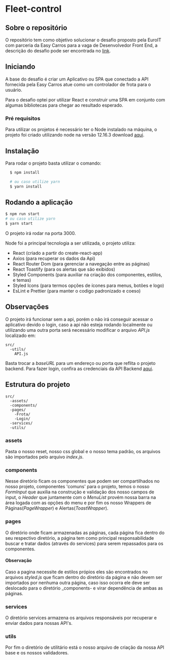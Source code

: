 # Fleet-control

## Sobre o repositório

O repositório tem como objetivo solucionar o desafio proposto pela EuroIT com parceria da Easy Carros para a vaga de Desenvolvedor Front End, a descrição do desafio pode ser encontrada no [link](https://bitbucket.org/easycarros/frontend-challenge/).

## Iniciando

A base do desafio é criar um Aplicativo ou SPA que conectado a API fornecida pela Easy Carros atue como um controlador de frota para o usuário.

Para o desafio optei por utilizar React e construir uma SPA em conjunto com algumas bibliotecas para chegar ao resultado esperado.

### Pré requisitos

Para utilizar os projetos é necessário ter o Node instalado na máquina, o projeto foi criado utilizando node na versão 12.16.3 download [aqui](https://nodejs.org/en/).

## Instalação

Para rodar o projeto basta utilizar o comando:

```bash
  $ npm install

  # ou caso utilize yarn
  $ yarn install
```

## Rodando a aplicação

```bash
$ npm run start
# ou caso utilize yarn
$ yarn start
```

O projeto irá rodar na porta 3000.

Node foi a principal tecnologia a ser utilizada, o projeto utiliza:

- React (criado a partir do create-react-app)
- Axios (para recuperar os dados da Api)
- React Router Dom (para gerenciar a navegação entre as páginas)
- React Toastify (para os alertas que são exibidos)
- Styled Components (para auxiliar na criação dos componentes, estilos, e temas)
- Styled Icons (para termos opções de ícones para menus, botões e logo)
- EsLint e Prettier (para manter o codigo padronizado e coeso)

## Observações

O projeto irá funcionar sem a api, porém o não irá conseguir acessar o aplicativo devido o login, caso a api não esteja rodando localmente ou utilizando uma outra porta será necessário modificar o arquivo _API.js_ localizado em:

    src/
      -utils/
        API.js

Basta trocar a _baseURL_ para um endereço ou porta que reflita o projeto backend.
Para fazer login, confira as credenciais da API Backend [aqui](https://bitbucket.org/easycarros/frontend-challenge/).

## Estrutura do projeto

    src/
      -assets/
      -components/
      -pages/
        -Frota/
        -Login/
      -services/
      -utils/

### assets

Pasta o nosso reset, nosso css global e o nosso tema padrão, os arquivos são importados pelo arquivo _index.js_.

### components

Nesse diretório ficam os componentes que podem ser compartilhados no nosso projeto, componentes 'comuns' para o projeto, temos o nosso _FormInput_ que auxilia na construção e validação dos nosso campos de input, o _Header_ que juntamente com o _MenuList_ provém nossa barra na área logada com as opções do menu e por fim os nosso Wrappers de Páginas(_PageWrapper_) e Alertas(_ToastWrapper_).

### pages

O diretório onde ficam armazenadas as páginas, cada página fica dentro do seu respectivo diretório, a página tem como principal responsabilidade buscar e tratar dados (através do services) para serem repassados para os componentes.

#### Observação

Caso a pagina necessite de estilos própios eles são encontrados no arquivos _styled.js_ que ficam dentro do diretório da página e não devem ser importados por nenhuma outra página, caso isso ocorra ele deve ser deslocado para o diretório \_components- e virar dependência de ambas as páginas.

### services

O diretório services armazena os arquivos responsáveis por recuperar e enviar dados para nossas API's.

### utils

Por fim o diretório de utilitário está o nosso arquivo de criação da nossa API base e os nossos validadores.
